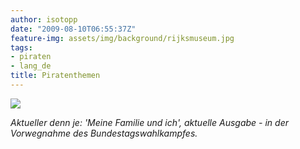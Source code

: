 ```yaml
---
author: isotopp
date: "2009-08-10T06:55:37Z"
feature-img: assets/img/background/rijksmuseum.jpg
tags:
- piraten
- lang_de
title: Piratenthemen
---
```


![](/uploads/piratenparty.jpg)

*Aktueller denn je: 'Meine Familie und ich', aktuelle Ausgabe - in der Vorwegnahme des Bundestagswahlkampfes.*
